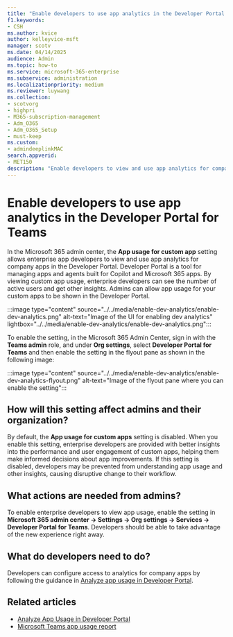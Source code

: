 ```yaml
---
title: "Enable developers to use app analytics in the Developer Portal for Teams"
f1.keywords:
- CSH
ms.author: kvice
author: kelleyvice-msft
manager: scotv
ms.date: 04/14/2025
audience: Admin
ms.topic: how-to
ms.service: microsoft-365-enterprise
ms.subservice: administration
ms.localizationpriority: medium
ms.reviewer: luywang
ms.collection: 
- scotvorg
- highpri
- M365-subscription-management
- Adm_O365
- Adm_O365_Setup
- must-keep
ms.custom: 
- admindeeplinkMAC
search.appverid:
- MET150
description: "Enable developers to view and use app analytics for company apps in the Developer Portal using the Developer Portal for Teams setting."
---
```


# Enable developers to use app analytics in the Developer Portal for Teams

In the Microsoft 365 admin center, the **App usage for custom app** setting allows enterprise app developers to view and use app analytics for company apps in the Developer Portal. Developer Portal is a tool for managing apps and agents built for Copilot and Microsoft 365 apps. By viewing custom app usage, enterprise developers can see the number of active users and get other insights. Admins can allow app usage for your custom apps to be shown in the Developer Portal.

:::image type="content" source="../../media/enable-dev-analytics/enable-dev-analytics.png" alt-text="Image of the UI for enabling dev analytics" lightbox="../../media/enable-dev-analytics/enable-dev-analytics.png":::

To enable the setting, in the Microsoft 365 Admin Center, sign in with the **Teams admin** role, and under **Org settings**, select **Developer Portal for Teams** and then enable the setting in the flyout pane as shown in the following image:

:::image type="content" source="../../media/enable-dev-analytics/enable-dev-analytics-flyout.png" alt-text="Image of the flyout pane where you can enable the setting":::

## How will this setting affect admins and their organization?

By default, the **App usage for custom apps** setting is disabled. When you enable this setting, enterprise developers are provided with better insights into the performance and user engagement of custom apps, helping them make informed decisions about app improvements. If this setting is disabled, developers may be prevented from understanding app usage and other insights, causing disruptive change to their workflow.

## What actions are needed from admins?

To enable enterprise developers to view app usage, enable the setting in **Microsoft 365 admin center -> Settings -> Org settings -> Services -> Developer Portal for Teams**. Developers should be able to take advantage of the new experience right away.

## What do developers need to do?

Developers can configure access to analytics for company apps by following the guidance in [Analyze app usage in Developer Portal](/microsoftteams/platform/concepts/build-and-test/analyze-your-apps-usage-in-developer-portal?tabs=custom-apps-built-for-your-org#tabpanel_1_custom-apps-built-for-your-org).

## Related articles

- [Analyze App Usage in Developer Portal](/microsoftteams/platform/concepts/build-and-test/analyze-your-apps-usage-in-developer-portal?tabs=custom-apps-built-for-your-org)
- [Microsoft Teams app usage report](/microsoftteams/teams-analytics-and-reports/app-usage-report)
